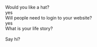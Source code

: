 Would you like a hat?<br/>yes
<br/>Will people need to login to your website?<br/>yes<br/>What is your life story?<br/><br/>Say hi?<br/>